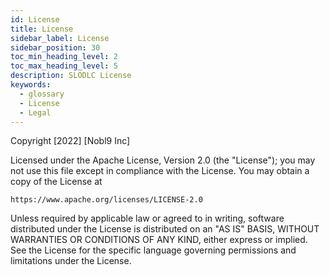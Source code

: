 ```yaml
---
id: License
title: License
sidebar_label: License
sidebar_position: 30
toc_min_heading_level: 2
toc_max_heading_level: 5
description: SLODLC License
keywords:
  - glossary
  - License
  - Legal
---
```

Copyright [2022] [Nobl9 Inc]

Licensed under the Apache License, Version 2.0 (the "License");
you may not use this file except in compliance with the License.
You may obtain a copy of the License at

    https://www.apache.org/licenses/LICENSE-2.0

Unless required by applicable law or agreed to in writing, software
distributed under the License is distributed on an "AS IS" BASIS,
WITHOUT WARRANTIES OR CONDITIONS OF ANY KIND, either express or implied.
See the License for the specific language governing permissions and
limitations under the License.
